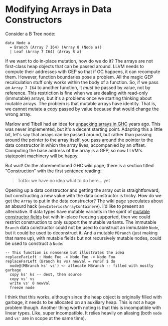 # Modifying Arrays in Data Constructors

Consider a B Tree node:

    data Node a
      = Branch (Array 7 I64) (Array 8 (Node a))
      | Leaf (Array 7 I64) (Array 8 a)

If we want to do in-place mutation, how do we do it? The arrays are not
first-class heap objects that can be passed around. LLVM needs to compute
their addresses with GEP so that if GC happens, it can recompute them.
However, function boundaries pose a problem. All the magic GEP recalculation
stuff only works within the body of a function. So, if we pass an `Array 7 I64`
to another function, it *must* be passed by value, not by reference. This
restriction is fine when we are dealing with read-only (immutable) arrays,
but it's a problems once we starting thinking about mutable arrays. The problem
is that mutable arrays have identity. That is, we cannot mutate a copy passed
by value because that would change the wrong array.

Marlow and Tibell had an idea for
[unpacking arrays in GHC](https://gitlab.haskell.org/ghc/ghc/-/wikis/unpacking-arrays)
years ago. This was never implemented, but it's a decent starting point.
Adapting this a little bit, let's say that arrays can be passed around, but
rather than passing around the pointer to the array itself, you pass around
the pointer to the data constructor in which the array lives, accompanied
by an offset. Computing the base address of the array is a GEP, so now LLVM's
statepoint machinery will be happy.

But wait! On the aforementioned GHC wiki page, there is a section titled
"Construction" with the first sentence reading:

> ToDo: we have no idea what to do here... yet 

Opening up a data constructor and getting the array out is straightforward,
but constructing a new value with the data constructor is tricky. How do we
get the `Array` to put in the data constructor? The wiki page speculates
about an absurd hack (`newInteriorArrayContainer#`). I'd like to present
an alternative. If data types have mutable variants in the spirit of
[mutable constructor fields](https://github.com/simonmar/ghc-proposals/blob/mutable-fields/proposals/0000-mutable-fields.rst)
but with in-place freezing supported, then we could restrict construction
to only support the mutable variants. The immutable `Branch` data
constructor could not be used to construct an immutable `Node`, but it
could be used to deconstruct it. And a mutable `MBranch` (just making
that name up), with mutable fields but not recursively mutable nodes,
could be used to construct a `Node`:

    -- This function is nonsense but illustrates the idea
    replaceFarLeft : Node Foo -> Node Foo -> Node Foo
    replaceFarLeft (Branch ks vs) newVal = runST $ do
      node@(MBranch ks' vs') <- allocate MBranch -- filled with mostly garbage
      copy ks' ks -- dest, then source 
      copy vs' vs
      write vs' 0 newVal
      freeze node

I think that this works, although since the heap object is originally
filled with garbage, it needs to be allocated on an auxiliary heap. This
is not a huge problem though. Another thing worth noting is that this
is incompatible with linear types. Like, super incompatible. It relies
heavily on aliasing (both `node` and `vs'` are in scope at the same time).
